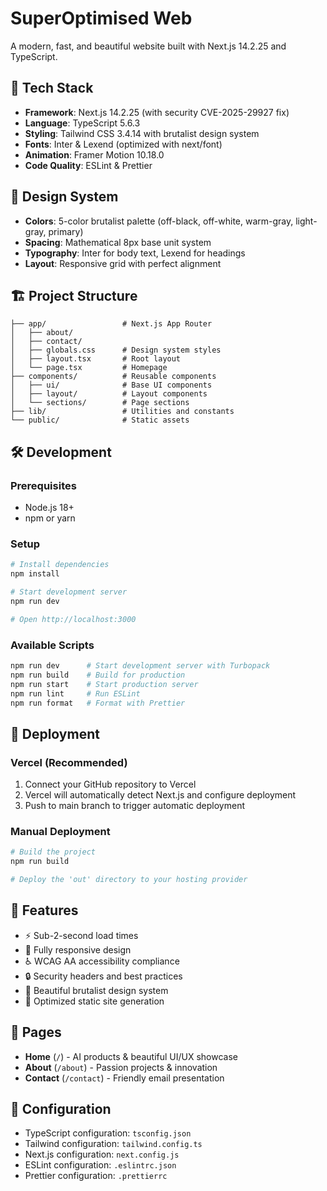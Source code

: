 # SuperOptimised Web

A modern, fast, and beautiful website built with Next.js 14.2.25 and TypeScript.

## 🚀 Tech Stack

- **Framework**: Next.js 14.2.25 (with security CVE-2025-29927 fix)
- **Language**: TypeScript 5.6.3
- **Styling**: Tailwind CSS 3.4.14 with brutalist design system
- **Fonts**: Inter & Lexend (optimized with next/font)
- **Animation**: Framer Motion 10.18.0
- **Code Quality**: ESLint & Prettier

## 🎨 Design System

- **Colors**: 5-color brutalist palette (off-black, off-white, warm-gray, light-gray, primary)
- **Spacing**: Mathematical 8px base unit system
- **Typography**: Inter for body text, Lexend for headings
- **Layout**: Responsive grid with perfect alignment

## 🏗️ Project Structure

```
├── app/                 # Next.js App Router
│   ├── about/
│   ├── contact/
│   ├── globals.css      # Design system styles
│   ├── layout.tsx       # Root layout
│   └── page.tsx         # Homepage
├── components/          # Reusable components
│   ├── ui/              # Base UI components
│   ├── layout/          # Layout components
│   └── sections/        # Page sections
├── lib/                 # Utilities and constants
└── public/              # Static assets
```

## 🛠️ Development

### Prerequisites

- Node.js 18+
- npm or yarn

### Setup

```bash
# Install dependencies
npm install

# Start development server
npm run dev

# Open http://localhost:3000
```

### Available Scripts

```bash
npm run dev      # Start development server with Turbopack
npm run build    # Build for production
npm run start    # Start production server
npm run lint     # Run ESLint
npm run format   # Format with Prettier
```

## 🚀 Deployment

### Vercel (Recommended)

1. Connect your GitHub repository to Vercel
2. Vercel will automatically detect Next.js and configure deployment
3. Push to main branch to trigger automatic deployment

### Manual Deployment

```bash
# Build the project
npm run build

# Deploy the 'out' directory to your hosting provider
```

## 🎯 Features

- ⚡ Sub-2-second load times
- 📱 Fully responsive design
- ♿ WCAG AA accessibility compliance
- 🔒 Security headers and best practices
- 🎨 Beautiful brutalist design system
- 🚀 Optimized static site generation

## 📝 Pages

- **Home** (`/`) - AI products & beautiful UI/UX showcase
- **About** (`/about`) - Passion projects & innovation
- **Contact** (`/contact`) - Friendly email presentation

## 🔧 Configuration

- TypeScript configuration: `tsconfig.json`
- Tailwind configuration: `tailwind.config.ts`
- Next.js configuration: `next.config.js`
- ESLint configuration: `.eslintrc.json`
- Prettier configuration: `.prettierrc`
